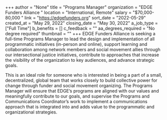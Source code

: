 +++
author = "None"
title = "Programs Manager"
organization = "EDGE Funders Alliance "
location = "International, Remote"
salary = "$70,000-80,000 "
link = "https://edgefunders.org"
sort_date = "2022-05-29"
created_at = "May 29, 2022"
closing_date = "May 30, 2022"
a_job_type = ["Full Time"]
b_benefits = []
c_feedback = ""
aa_degrees_required = "No degree required"
thumbnail = ""
+++
EDGE Funders Alliance is seeking a full-time Programs Manager to lead the design and implementation of all programmatic initiatives (in-person and online), support learning and collaboration among network members and social movement allies through our intersectional justice initiatives, contribute to approaches that increase the visibility of the organization to key audiences, and advance strategic goals.

This is an ideal role for someone who is interested in being a part of a small, decentralized, global team that works closely to build collective power for change through funder and social movement organizing. The Programs Manager will ensure that EDGE’s programs are aligned with our values and meaningfully contribute to our goals, and supervise the Programs and Communications Coordinator’s work to implement a communications approach that is integrated into and adds value to the programmatic and organizational strategies. 
